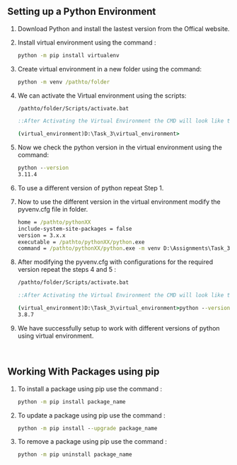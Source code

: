 ## Setting up a Python Environment
1. Download Python and install the lastest version from the Offical website.

1. Install virtual environment using the command :
    ```cmd
    python -m pip install virtualenv
    ```
1.  Create virtual environment in a new folder using the command:
    ```cmd
    python -m venv /pathto/folder
    ```
1. We can activate the Virtual environment using the scripts:
    ```cmd
    /pathto/folder/Scripts/activate.bat

    ::After Activating the Virtual Environment the CMD will look like this.

    (virtual_environment)D:\Task_3\virtual_environment>
    ```
1. Now we check the python version in the virtual environment using the command:
    ```cmd
    python --version
    3.11.4
    ```
1. To use a different version of python repeat Step 1.

1. Now to use the different version in the virtual environment modify the pyvenv.cfg file in folder.
    ```cmd
    home = /pathto/pythonXX
    include-system-site-packages = false
    version = 3.x.x
    executable = /pathto/pythonXX/python.exe
    command = /pathto/pythonXX/python.exe -m venv D:\Assignments\Task_3\virtual_environment

    ```
1. After modifying the pyvenv.cfg with configurations for the required version repeat the steps 4 and 5 :
    ```cmd
    /pathto/folder/Scripts/activate.bat

    ::After Activating the Virtual Environment the CMD will look like this.

    (virtual_environment)D:\Task_3\virtual_environment>python --version
    3.8.7
    ```
1. We have successfully setup to work with different versions of python using virtual environment.

<br>

## Working With Packages using pip

1. To install a package using pip use the command :
    ```cmd
    python -m pip install package_name
    ```
1. To update a package using pip use the command :
    ```cmd
    python -m pip install --upgrade package_name
    ```
1. To remove a package using pip use the command :
    ```cmd
    python -m pip uninstall package_name
    ```
